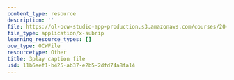 ```yaml
---
content_type: resource
description: ''
file: https://ol-ocw-studio-app-production.s3.amazonaws.com/courses/20-219-becoming-the-next-bill-nye-writing-and-hosting-the-educational-show-january-iap-2015/11b6aef1b425ab37e2b52dfd74a8fa14_VQi6t2NfWig.srt
file_type: application/x-subrip
learning_resource_types: []
ocw_type: OCWFile
resourcetype: Other
title: 3play caption file
uid: 11b6aef1-b425-ab37-e2b5-2dfd74a8fa14
---
```

